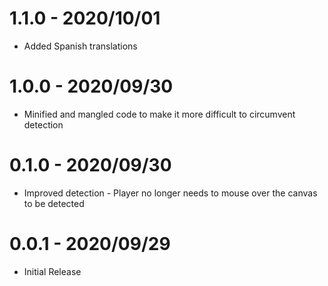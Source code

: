 # 1.1.0 - 2020/10/01

* Added Spanish translations

# 1.0.0 - 2020/09/30

* Minified and mangled code to make it more difficult to circumvent detection

# 0.1.0 - 2020/09/30

* Improved detection - Player no longer needs to mouse over the canvas to be detected

# 0.0.1 - 2020/09/29

* Initial Release